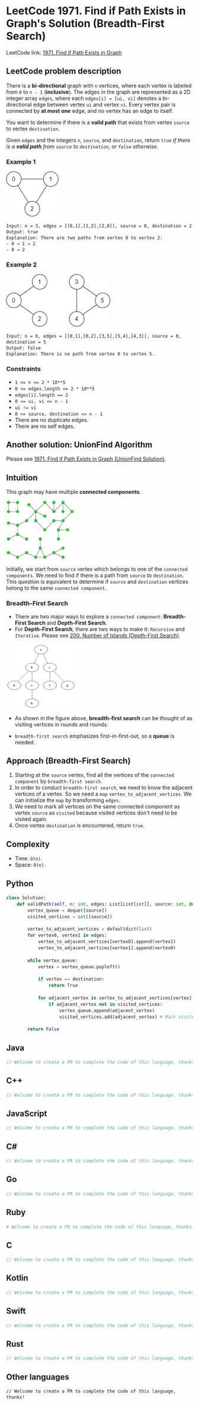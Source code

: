 # LeetCode 1971. Find if Path Exists in Graph's Solution (Breadth-First Search)
LeetCode link: [1971. Find if Path Exists in Graph](https://leetcode.com/problems/find-if-path-exists-in-graph)

## LeetCode problem description
There is a **bi-directional** graph with `n` vertices, where each vertex is labeled from `0` to `n - 1` (**inclusive**). The edges in the graph are represented as a 2D integer array `edges`, where each `edges[i] = [ui, vi]` denotes a bi-directional edge between vertex `ui` and vertex `vi`. Every vertex pair is connected by **at most one** edge, and no vertex has an edge to itself.

You want to determine if there is a **valid path** that exists from vertex `source` to vertex `destination`.

Given `edges` and the integers `n`, `source`, and `destination`, return `true` _if there is a **valid path** from `source` to `destination`, or `false` otherwise_.

### Example 1
![](../../images/examples/1971_1.png)
```
Input: n = 3, edges = [[0,1],[1,2],[2,0]], source = 0, destination = 2
Output: true
Explanation: There are two paths from vertex 0 to vertex 2:
- 0 → 1 → 2
- 0 → 2
```

### Example 2
![](../../images/examples/1971_2.png)
```
Input: n = 6, edges = [[0,1],[0,2],[3,5],[5,4],[4,3]], source = 0, destination = 5
Output: false
Explanation: There is no path from vertex 0 to vertex 5.
```

### Constraints
- `1 <= n <= 2 * 10**5`
- `0 <= edges.length <= 2 * 10**5`
- `edges[i].length == 2`
- `0 <= ui, vi <= n - 1`
- `ui != vi`
- `0 <= source, destination <= n - 1`
- There are no duplicate edges.
- There are no self edges.

## Another solution: UnionFind Algorithm
Please see [1971. Find if Path Exists in Graph (UnionFind Solution)](1971-find-if-path-exists-in-graph-2.md).

## Intuition
This graph may have multiple **connected components**. 

![](../../images/graph_undirected_2.png)

Initially, we start from `source` vertex which belongs to one of the `connected components`.
We need to find if there is a path from `source` to `destination`. This question is equivalent to determine if `source` and `destination` vertices belong to the same `connected component`.

### Breadth-First Search
* There are two major ways to explore a `connected component`: **Breadth-First Search** and **Depth-First Search**.
* For **Depth-First Search**, there are two ways to make it: `Recursive` and `Iterative`. Please see [200. Number of Islands (Depth-First Search)](../1-1000/200-number-of-islands.md).

![](../../images/binary_tree_BFS_1.gif)

* As shown in the figure above, **breadth-first search** can be thought of as visiting vertices in rounds and rounds.

* `breadth-first search` emphasizes first-in-first-out, so a **queue** is needed.

## Approach (Breadth-First Search)
1. Starting at the `source` vertex, find all the vertices of the `connected component` by `breadth-first search`.
1. In order to conduct `breadth-first search`, we need to know the adjacent vertices of a vertex. So we need a `map` `vertex_to_adjacent_vertices`. We can initialize the `map` by transforming `edges`.
1. We need to mark all vertices on the same connected component as vertex `source` as `visited` because visited vertices don't need to be visited again.
1. Once vertex `destination` is encountered, return `true`.

## Complexity
* Time: `O(n)`.
* Space: `O(n)`.

## Python
```python
class Solution:
    def validPath(self, n: int, edges: List[List[int]], source: int, destination: int) -> bool:
        vertex_queue = deque([source])
        visited_vertices = set([source])

        vertex_to_adjacent_vertices = defaultdict(list)
        for vertex0, vertex1 in edges:
            vertex_to_adjacent_vertices[vertex0].append(vertex1)
            vertex_to_adjacent_vertices[vertex1].append(vertex0)

        while vertex_queue:
            vertex = vertex_queue.popleft()

            if vertex == destination:
                return True

            for adjacent_vertex in vertex_to_adjacent_vertices[vertex]:
                if adjacent_vertex not in visited_vertices:
                    vertex_queue.append(adjacent_vertex)
                    visited_vertices.add(adjacent_vertex) # Mark visited as soon as `vertex_queue.append(adjacent_vertex)`. Otherwise it may have performance issue!

        return False
```

## Java
```java
// Welcome to create a PR to complete the code of this language, thanks!
```

## C++
```cpp
// Welcome to create a PR to complete the code of this language, thanks!
```

## JavaScript
```javascript
// Welcome to create a PR to complete the code of this language, thanks!
```

## C#
```c#
// Welcome to create a PR to complete the code of this language, thanks!
```

## Go
```go
// Welcome to create a PR to complete the code of this language, thanks!
```

## Ruby
```ruby
# Welcome to create a PR to complete the code of this language, thanks!
```

## C
```c
// Welcome to create a PR to complete the code of this language, thanks!
```

## Kotlin
```kotlin
// Welcome to create a PR to complete the code of this language, thanks!
```

## Swift
```swift
// Welcome to create a PR to complete the code of this language, thanks!
```

## Rust
```rust
// Welcome to create a PR to complete the code of this language, thanks!
```

## Other languages
```
// Welcome to create a PR to complete the code of this language, thanks!
```
